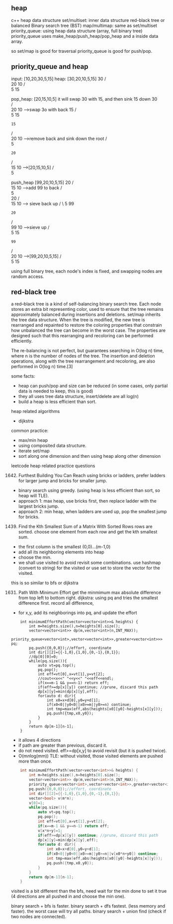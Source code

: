 ## heap

c++ heap data structure
set/multiset: inner data structure red-black tree or balanced Binary search tree (BST)
map/multimap: same as set/multiset
priority_queue: using heap data structure (array, full binary tree)
priority_queue uses make_heap/push_heap/pop_heap and a inside data array.

so set/map is good for traversal
priority_queue is good for push/pop.

## priority_queue and heap

input: [10,20,30,5,15]
heap: [30,20,10,5,15]
    30
   /  \
  20  10
 /  \
5  15

pop_heap: [20,15,10,5] it will swap 30 with 15, and then sink 15 down
    30         
   /  \
  20  10  -->swap 3o with back 15
 /  \
5  15

    15
   /  \
  20  10  -->remove back and sink down the root
 /  
5  

    20
   /  \
  15  10 -->[20,15,10,5]
 /  
5  

push_heap [99,20,10,5,15]
    20
   /  \
  15  10 -->add 99 to back
 /  
5  
    20
   /  \
  15  10  --> sieve back up
 /  \ 
5   99

    20
   /  \
  99  10 -->sieve up
 / \
5  15

    99
   /  \
  20  10 -->[99,20,10,5,15]
 / \
5  15

using full binary tree, each node's index is fixed, and swapping nodes are random access.

## red-black tree
a red–black tree is a kind of self-balancing binary search tree. 
Each node stores an extra bit representing color, used to ensure that the tree remains approximately balanced during insertions and deletions.
set/map inherits the tree data structure.
When the tree is modified, the new tree is rearranged and repainted to restore the coloring properties that constrain how unbalanced the tree can become in the worst case. The properties are designed such that this rearranging and recoloring can be performed efficiently.

The re-balancing is not perfect, but guarantees searching in O(log n) time, where n is the number of nodes of the tree. The insertion and deletion operations, along with the tree rearrangement and recoloring, are also performed in O(log n) time.[3]


some facts:
- heap can push/pop and size can be reduced (in some cases, only partial data is needed to keep, this is good)
- they all uses tree data structure, insert/delete are all log(n)
- build a heap is less efficient than sort.

heap related algorithms
- dijkstra

common practice:
- max/min heap
- using composited data structure.
- iterate set/map
- sort along one dimension and then using heap along other dimension

leetcode heap related practice questions

1642. Furthest Building You Can Reach
using bricks or ladders, prefer ladders for larger jump and bricks for smaller jump.
- binary search using greedy. (using heap is less efficient than sort, so heap will TLE).
- approach 1: max heap, use bricks first, then replace ladder with the largest bricks jump.
- approach 2: min heap, when ladders are used up, pop the smallest jump for bricks.

1439. Find the Kth Smallest Sum of a Matrix With Sorted Rows
rows are sorted. choose one element from each row and get the kth smallest sum.
- the first column is the smallest (0,0)...(m-1,0)
- add all its neighboring elements into heap
- choose the min.
- we shall use visited to avoid revisit some combinations.
use hashmap (convert to string) for the visited
or use set to store the vector for the visited.

this is so similar to bfs or dijkstra

1631. Path With Minimum Effort
get the minmimum max absolute difference from top left to bottom right.
dijkstra: using pq and tries the smallest difference first. record all difference,
- for x,y, add its neighborings into pq, and update the effort
```
    int minimumEffortPath(vector<vector<int>>& heights) {
        int m=heights.size(),n=heights[0].size();
        vector<vector<int>> dp(m,vector<int>(n,INT_MAX));
        priority_queue<vector<int>,vector<vector<int>>,greater<vector<int>>> pq;
        pq.push({0,0,0});//effort, coordinate
        int dir[][2]={{-1,0},{1,0},{0,-1},{0,1}};
        //dp[0][0]=0;
        while(pq.size()){
            auto vt=pq.top();
            pq.pop();
            int eff=vt[0],x=vt[1],y=vt[2];
            //cout<<x<<" "<<y<<" "<<eff<<endl;
            if(x==m-1 && y==n-1) return eff;
            if(eff>=dp[x][y]) continue; //prune, discard this path
            dp[x][y]=min(dp[x][y],eff);
            for(auto d: dir){
                int x0=x+d[0],y0=y+d[1];
                if(x0<0||y0<0||x0>=m||y0>=n) continue;
                int tmp=max(eff,abs(heights[x0][y0]-heights[x][y]));
                pq.push({tmp,x0,y0});
            }
        }
        return dp[m-1][n-1];
    }
```
- it allows 4 directions
- if path are greater than previous, discard it.
- do not need visited. eff>=dp[x,y] to avoid revisit (but it is pushed twice).
- O(m*n*log(mm))
TLE: without visited, those visited elements are pushed more than once.
```cpp
    int minimumEffortPath(vector<vector<int>>& heights) {
        int m=heights.size(),n=heights[0].size();
        vector<vector<int>> dp(m,vector<int>(n,INT_MAX));
        priority_queue<vector<int>,vector<vector<int>>,greater<vector<int>>> pq;
        pq.push({0,0,0});//effort, coordinate
        int dir[][2]={{-1,0},{1,0},{0,-1},{0,1}};
        vector<bool> v(m*n);
        v[0]=1;
        while(pq.size()){
            auto vt=pq.top();
            pq.pop();
            int eff=vt[0],x=vt[1],y=vt[2];
            if(x==m-1 && y==n-1) return eff;
            v[x*n+y]=1;
            if(eff>=dp[x][y]) continue; //prune, discard this path
            dp[x][y]=min(dp[x][y],eff);
            for(auto d: dir){
                int x0=x+d[0],y0=y+d[1];
                if(x0<0||y0<0||x0>=m||y0>=n||v[x0*n+y0]) continue;
                int tmp=max(eff,abs(heights[x0][y0]-heights[x][y]));
                pq.push({tmp,x0,y0});
            }
        }
        return dp[m-1][n-1];
    }
```
visited is a bit different than the bfs, need wait for the min done to set it true
(4 directions are all pushed in and choose the min one).

binary search + bfs is faster. 
binary search + dfs fastest. (less memory and faster). the worst case will try all paths.
binary search + union find (check if two nodes are connected).










